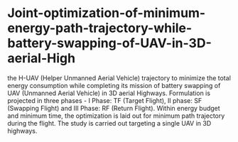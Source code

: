 # Joint-optimization-of-minimum-energy-path-trajectory-while-battery-swapping-of-UAV-in-3D-aerial-High
the H-UAV (Helper Unmanned Aerial Vehicle) trajectory to minimize the total energy consumption while completing its mission of battery swapping of UAV (Unmanned Aerial Vehicle) in 3D aerial Highways. Formulation is projected in three phases - I Phase: TF (Target Flight), II phase: SF (Swapping Flight) and III Phase: RF (Return Flight). Within energy budget and minimum time, the optimization is laid out for minimum path trajectory during the flight. The study is carried out targeting a single UAV in 3D highways.
